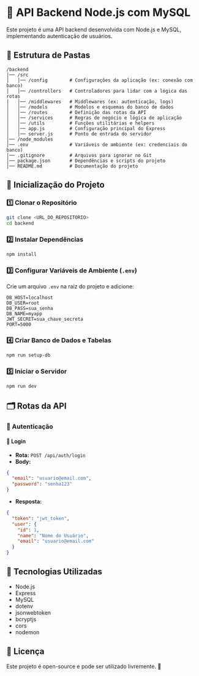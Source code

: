 # 📌 API Backend Node.js com MySQL

Este projeto é uma API backend desenvolvida com Node.js e MySQL, implementando autenticação de usuários.

## 📂 Estrutura de Pastas

```
/backend
│── /src
│   │── /config        # Configurações da aplicação (ex: conexão com banco)
│   │── /controllers   # Controladores para lidar com a lógica das rotas
│   │── /middlewares   # Middlewares (ex: autenticação, logs)
│   │── /models        # Modelos e esquemas do banco de dados
│   │── /routes        # Definição das rotas da API
│   │── /services      # Regras de negócio e lógica de aplicação
│   │── /utils         # Funções utilitárias e helpers
│   │── app.js         # Configuração principal do Express
│   │── server.js      # Ponto de entrada do servidor
│── /node_modules
│── .env               # Variáveis de ambiente (ex: credenciais do banco)
│── .gitignore         # Arquivos para ignorar no Git
│── package.json       # Dependências e scripts do projeto
│── README.md          # Documentação do projeto
```

## 🚀 Inicialização do Projeto

### 1️⃣ Clonar o Repositório

```sh
git clone <URL_DO_REPOSITORIO>
cd backend
```

### 2️⃣ Instalar Dependências

```sh
npm install
```

### 3️⃣ Configurar Variáveis de Ambiente (`.env`)

Crie um arquivo `.env` na raiz do projeto e adicione:

```
DB_HOST=localhost
DB_USER=root
DB_PASS=sua_senha
DB_NAME=myapp
JWT_SECRET=sua_chave_secreta
PORT=5000
```

### 4️⃣ Criar Banco de Dados e Tabelas

```sh
npm run setup-db
```

### 5️⃣ Iniciar o Servidor

```sh
npm run dev
```

## 🗂 Rotas da API

### 🔑 Autenticação

#### 🔹 Login
- **Rota:** `POST /api/auth/login`
- **Body:**
```json
{
  "email": "usuario@email.com",
  "password": "senha123"
}
```
- **Resposta:**
```json
{
  "token": "jwt_token",
  "user": {
    "id": 1,
    "name": "Nome do Usuário",
    "email": "usuario@email.com"
  }
}
```

## 📌 Tecnologias Utilizadas

- Node.js
- Express
- MySQL
- dotenv
- jsonwebtoken
- bcryptjs
- cors
- nodemon

## 📜 Licença

Este projeto é open-source e pode ser utilizado livremente. 🚀

